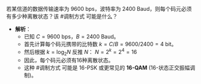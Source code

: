 若某信道的数据传输速率为 9600 bps，波特率为 2400 Baud，则每个码元必须有多少种离散状态？该 #调制方式 可能是什么？
*   **解析**：
    *   已知 $C = 9600$ bps，$B = 2400$ Baud。
    *   首先计算每个码元携带的比特数 $k = C / B = 9600 / 2400 = 4$ bit。
    *   然后根据 $k = \log_2 N$ 反推 $N$：
        $N = 2^k = 2^4 = 16$
    *   因此，每个码元必须有16种离散状态。
    *   这种 #调制方式 可能是 16-PSK 或更常见的 **16-QAM** (16-状态正交振幅调制)。